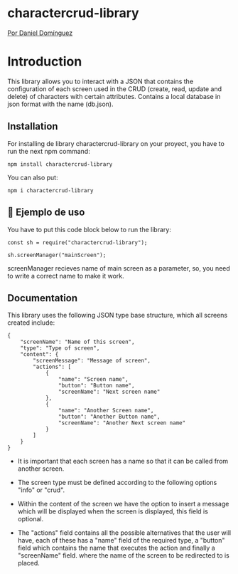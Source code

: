 # charactercrud-library

[Por Daniel Domínguez](https://www.linkedin.com/in/daniel-domínguez-pimentel-818306198/)

# Introduction

This library allows you to interact with a JSON that contains the configuration 
of each screen used in the CRUD (create, read, update and delete) of characters 
with certain attributes. Contains a local database in json format with the name 
(db.json).

## Installation
For installing de library charactercrud-library on your proyect, you have to 
run the next npm command:
```
npm install charactercrud-library

```
You can also put:
```
npm i charactercrud-library

```
## 📒 Ejemplo de uso
You have to put this code block below to run the library:

```
const sh = require("charactercrud-library");

sh.screenManager("mainScreen");

```
screenManager recieves name of main screen as a parameter, so, you need to 
write a correct name to make it work.

## Documentation
This library uses the following JSON type base structure, which all screens 
created include:

```
{
    "screenName": "Name of this screen",
    "type": "Type of screen",
    "content": {
        "screenMessage": "Message of screen",
        "actions": [
            {
                "name": "Screen name",
                "button": "Button name",
                "screenName": "Next screen name"
            },
            {
                "name": "Another Screen name",
                "button": "Another Button name",
                "screenName": "Another Next screen name"
            }
        ]
    }
}

```
- It is important that each screen has a name so that it can be called from another screen.

- The screen type must be defined according to the following options "info" or "crud".

- Within the content of the screen we have the option to insert a message which will be displayed when the screen is displayed, this field is optional.

- The "actions" field contains all the possible alternatives that the user will have, each of these has a "name" field of the required type, a "button" field which contains the name that executes the action and finally a "screenName" field. where the name of the screen to be redirected to is placed.